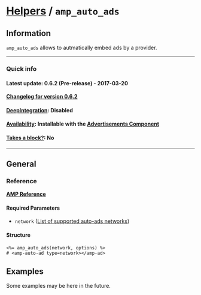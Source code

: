 
# [Helpers](https://github.com/slooob/amp-html/tree/master/lib/amp-html/helpers/docs#amp-html-helpers) / `amp_auto_ads`


## Information

`amp_auto_ads` allows to autmatically embed ads by a provider.

---

### Quick info

#### Latest update: 0.6.2 (Pre-release) - 2017-03-20

[**Changelog for version 0.6.2**](https://github.com/slooob/amp-html/blob/master/CHANGELOG.md#062-pre-release---2017-03-20)

#### [DeepIntegration](https://github.com/slooob/amp-html/tree/master/lib/amp-html/helpers/docs#deepintegration-helpers): Disabled

#### [Availability](https://github.com/slooob/amp-html/tree/master/lib/amp-html/helpers/docs#availability-of-helpers): Installable with the [Advertisements Component](https://github.com/slooob/amp-html/tree/master/lib/amp-html/components/docs/ad.md)

#### [Takes a block?](https://github.com/slooob/amp-html/tree/master/lib/amp-html/helpers/docs#takes-a-block): No

---

## General

### Reference

[**AMP Reference**](https://www.ampproject.org/docs/reference/components/ads/amp-auto-ads)

#### Required Parameters

* `network` ([List of supported auto-ads networks](https://www.ampproject.org/docs/reference/components/ads/amp-auto-ads#supported-ad-networks))

#### Structure

    <%= amp_auto_ads(network, options) %>
    # <amp-auto-ad type=network></amp-ad>


## Examples

Some examples may be here in the future.
